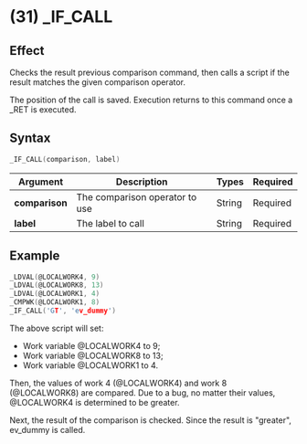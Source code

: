 # (31) _IF_CALL

## Effect

Checks the result previous comparison command, then calls a script if the result matches the given comparison operator.

The position of the call is saved. Execution returns to this command once a _RET is executed.

## Syntax

```c
_IF_CALL(comparison, label)
```

| Argument | Description | Types | Required |
| - | - | - | - |
| **comparison** | The comparison operator to use | String | Required |
| **label** | The label to call | String | Required |

## Example

```c
_LDVAL(@LOCALWORK4, 9)
_LDVAL(@LOCALWORK8, 13)
_LDVAL(@LOCALWORK1, 4)
_CMPWK(@LOCALWORK1, 8)
_IF_CALL('GT', 'ev_dummy')
```

The above script will set:
- Work variable @LOCALWORK4 to 9;
- Work variable @LOCALWORK8 to 13;
- Work variable @LOCALWORK1 to 4.

Then, the values of work 4 (@LOCALWORK4) and work 8 (@LOCALWORK8) are compared. Due to a bug, no matter their values, @LOCALWORK4 is determined to be greater.

Next, the result of the comparison is checked. Since the result is "greater", ev_dummy is called.

